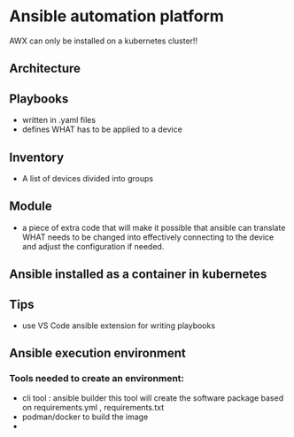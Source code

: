 # Ansible automation platform

AWX can only be installed on a kubernetes cluster!! 

## Architecture


## Playbooks
- written in .yaml files
- defines WHAT has to be applied to a device

## Inventory
- A list of devices divided into groups

## Module
- a piece of extra code that will make it possible that ansible can translate WHAT needs to be changed into effectively connecting to the device and adjust the configuration if needed.

## Ansible installed as a container in kubernetes


## Tips
- use VS Code ansible extension for writing playbooks


## Ansible execution environment
### Tools needed to create an environment:
  - cli tool : ansible builder
     this tool will create the software package based on requirements.yml , requirements.txt
  - podman/docker to build the image
  -   
